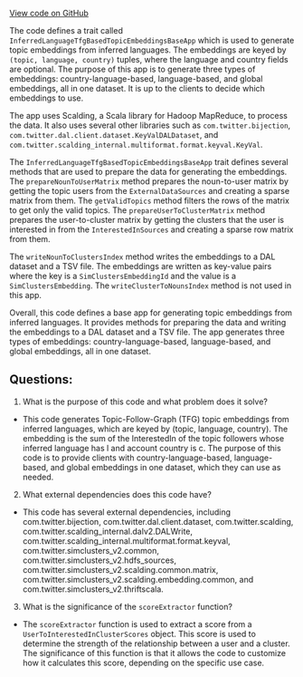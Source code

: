 [View code on GitHub](https://github.com/misbahsy/the-algorithm/src/scala/com/twitter/simclusters_v2/scalding/embedding/tfg/InferredLanguageTfgBasedTopicEmbeddingsBaseApp.scala)

The code defines a trait called `InferredLanguageTfgBasedTopicEmbeddingsBaseApp` which is used to generate topic embeddings from inferred languages. The embeddings are keyed by `(topic, language, country)` tuples, where the language and country fields are optional. The purpose of this app is to generate three types of embeddings: country-language-based, language-based, and global embeddings, all in one dataset. It is up to the clients to decide which embeddings to use.

The app uses Scalding, a Scala library for Hadoop MapReduce, to process the data. It also uses several other libraries such as `com.twitter.bijection`, `com.twitter.dal.client.dataset.KeyValDALDataset`, and `com.twitter.scalding_internal.multiformat.format.keyval.KeyVal`.

The `InferredLanguageTfgBasedTopicEmbeddingsBaseApp` trait defines several methods that are used to prepare the data for generating the embeddings. The `prepareNounToUserMatrix` method prepares the noun-to-user matrix by getting the topic users from the `ExternalDataSources` and creating a sparse matrix from them. The `getValidTopics` method filters the rows of the matrix to get only the valid topics. The `prepareUserToClusterMatrix` method prepares the user-to-cluster matrix by getting the clusters that the user is interested in from the `InterestedInSources` and creating a sparse row matrix from them.

The `writeNounToClustersIndex` method writes the embeddings to a DAL dataset and a TSV file. The embeddings are written as key-value pairs where the key is a `SimClustersEmbeddingId` and the value is a `SimClustersEmbedding`. The `writeClusterToNounsIndex` method is not used in this app.

Overall, this code defines a base app for generating topic embeddings from inferred languages. It provides methods for preparing the data and writing the embeddings to a DAL dataset and a TSV file. The app generates three types of embeddings: country-language-based, language-based, and global embeddings, all in one dataset.
## Questions: 
 1. What is the purpose of this code and what problem does it solve?
- This code generates Topic-Follow-Graph (TFG) topic embeddings from inferred languages, which are keyed by (topic, language, country). The embedding is the sum of the InterestedIn of the topic followers whose inferred language has l and account country is c. The purpose of this code is to provide clients with country-language-based, language-based, and global embeddings in one dataset, which they can use as needed.

2. What external dependencies does this code have?
- This code has several external dependencies, including com.twitter.bijection, com.twitter.dal.client.dataset, com.twitter.scalding, com.twitter.scalding_internal.dalv2.DALWrite, com.twitter.scalding_internal.multiformat.format.keyval, com.twitter.simclusters_v2.common, com.twitter.simclusters_v2.hdfs_sources, com.twitter.simclusters_v2.scalding.common.matrix, com.twitter.simclusters_v2.scalding.embedding.common, and com.twitter.simclusters_v2.thriftscala.

3. What is the significance of the `scoreExtractor` function?
- The `scoreExtractor` function is used to extract a score from a `UserToInterestedInClusterScores` object. This score is used to determine the strength of the relationship between a user and a cluster. The significance of this function is that it allows the code to customize how it calculates this score, depending on the specific use case.